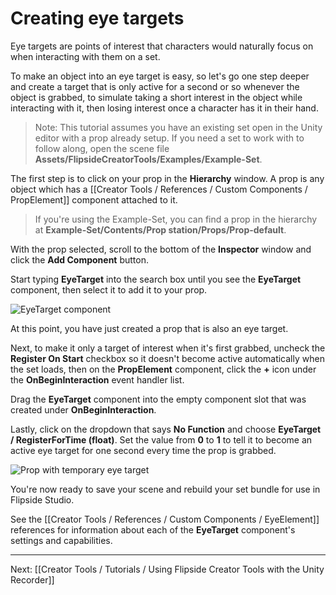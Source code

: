 # Creating eye targets

Eye targets are points of interest that characters would naturally focus on when interacting with them on a set.

To make an object into an eye target is easy, so let's go one step deeper and create a target that is only active for a second or so whenever the object is grabbed, to simulate taking a short interest in the object while interacting with it, then losing interest once a character has it in their hand.

> Note: This tutorial assumes you have an existing set open in the Unity editor with a prop already setup. If you need a set to work with to follow along, open the scene file **Assets/FlipsideCreatorTools/Examples/Example-Set**.

The first step is to click on your prop in the **Hierarchy** window. A prop is any object which has a [[Creator Tools / References / Custom Components / PropElement]] component attached to it.

> If you're using the Example-Set, you can find a prop in the hierarchy at **Example-Set/Contents/Prop station/Props/Prop-default**.

With the prop selected, scroll to the bottom of the **Inspector** window and click the **Add Component** button.

Start typing **EyeTarget** into the search box until you see the **EyeTarget** component, then select it to add it to your prop.

![EyeTarget component](https://www.flipsidexr.com/files/docs/graphics/eyetarget-component.png)

At this point, you have just created a prop that is also an eye target.

Next, to make it only a target of interest when it's first grabbed, uncheck the **Register On Start** checkbox so it doesn't become active automatically when the set loads, then on the **PropElement** component, click the **+** icon under the **OnBeginInteraction** event handler list.

Drag the **EyeTarget** component into the empty component slot that was created under **OnBeginInteraction**.

Lastly, click on the dropdown that says **No Function** and choose **EyeTarget / RegisterForTime (float)**. Set the value from **0** to **1** to tell it to become an active eye target for one second every time the prop is grabbed.

![Prop with temporary eye target](https://www.flipsidexr.com/files/docs/graphics/prop-temp-eye-target.png)

You're now ready to save your scene and rebuild your set bundle for use in Flipside Studio.

See the [[Creator Tools / References / Custom Components / EyeElement]] references for information about each of the **EyeTarget** component's settings and capabilities.

---

Next: [[Creator Tools / Tutorials / Using Flipside Creator Tools with the Unity Recorder]]
